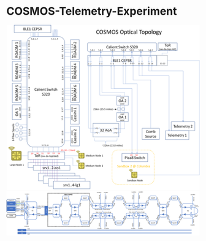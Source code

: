# COSMOS-Telemetry-Experiment
![](img/COSMOS_optical_topology_V8.png)
![](img/cosmos_long_reseach.png)
